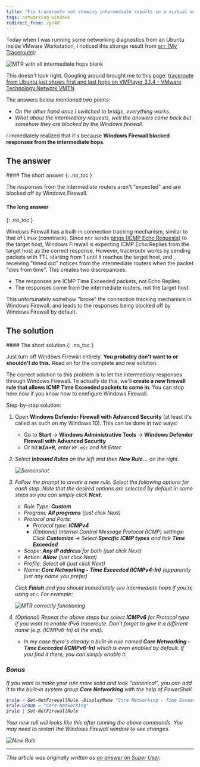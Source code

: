```yaml
---
title: "Fix traceroute not showing intermediate results in a virtual machine on Windows"
tags: networking windows
redirect_from: /p/40
---
```


Today when I was running some networking diagnostics from an Ubuntu inside VMware Workstation, I noticed this strange result from [`mtr` (My Traceroute)][mtr]:

![MTR with all intermediate hops blank](/image/linux/traceroute-failure.png)

This doesn't look right. Googling around brought me to this page: [traceroute from Ubuntu just shows first and last hops on VMPlayer 3.1.4 - VMware Technology Network VMTN](https://communities.vmware.com/t5/VMware-Workstation-Player/traceroute-from-Ubuntu-just-shows-first-and-last-hops-on/m-p/1677263)

The answers below mentioned two points:

- *On the other hand once I switched to bridge, everything works.*
- *What about the intermediary requests, well the answers come back but somehow they are blocked by the Windows firewall.*

I immediately realized that it's because **Windows Firewall blocked responses from the intermediate hops**.

## The answer

<div class="notice--primary" markdown="1">
#### <i class="fas fa-shield-check"></i> The short answer
{: .no_toc }

The responses from the intermediate routers aren't "expected" and are blocked off by Windows Firewall.
</div>

#### The long answer
{: .no_toc }

Windows Firewall has a built-in connection tracking mechanism, similar to that of Linux (conntrack). Since `mtr` sends [pings (ICMP Echo Requests)][ping] to the target host, Windows Firewall is expecting ICMP Echo Replies from the target host as the correct response. However, traceroute works by sending packets with TTL starting from 1 until it reaches the target host, and receiving "timed out" notices from the intermediate routers when the packet "dies from time". This creates two discrepancies:

- The responses are ICMP Time Exceeded packets, not Echo Replies.
- The responses come from the intermediate routers, not the target host.

This unfortunately somehow "broke" the connection tracking mechanism in Windows Firewall, and leads to the responses being blocked off by Windows Firewall by default.


## The solution

<div class="notice--primary" markdown="1">
#### <i class="fas fa-shield-check"></i> The short solution
{: .no_toc }

Just turn off Windows Firewall entirely. **You probably don't want to or shouldn't do this.** Read on for the complete and real solution.
</div>

The correct solution to this problem is to let the intermediary responses through Windows Firewall. To actually do this, we'll **create a new firewall rule that allows ICMP Time Exceeded packets to come in**. You can stop here now if you know how to configure Windows Firewall.

Step-by-step solution:

1. Open **Windows Defender Firewall with Advanced Security** (at least it's called as such on my Windows 10). This can be done in two ways:
    - Go to **Start** → **Windows Administrative Tools** → **Windows Defender Firewall with Advanced Security**
    - Or hit **<kbd><i class="fab fa-fw fa-windows" />Win</kbd>+<kbd>R</kbd>**, enter `WF.msc` and hit Enter.
2. Select **Inbound Rules** on the left and then **New Rule...** on the right.

   ![Screenshot](https://i.stack.imgur.com/m1suMs.png)

3. Follow the prompt to create a new rule. Select the following options for each step. Note that the desired options are selected by default in some steps so you can simply click **Next**.

    - Rule Type: **Custom**
    - Program: **All programs** (just click Next)
    - Protocol and Ports:
        - Protocol type: **ICMPv4**
        - *(Optional)* Internet Control Message Protocol (ICMP) settings: Click **Customize** → Select **Specific ICMP types** and tick **Time Exceeded**
    - Scope: **Any IP address** for both (just click Next)
    - Action: **Allow** (just click Next)
    - Profile: Select all (just click Next)
    - Name: **Core Networking - Time Exceeded (ICMPv4-In)** (apparently just any name you prefer)
  
   Click **Finish** and you should immediately see intermediate hops if you're using `mtr`. For example:

   ![MTR correctly functioning](/image/linux/traceroute-ok.png)

4. *(Optional)* Repeat the above steps but select **ICMPv6** for *Protocol type* if you want to enable IPv6 traceroute. Don't forget to give it a different name (e.g. *(ICMPv6-In)* at the end).

    - In my case there's already a built-in rule named **Core Networking - Time Exceeded (ICMPv6-In)** which is even enabled by default. If you find it there, you can simply enable it.

### Bonus

If you want to make your rule *more solid* and *look* "canonical", you can add it to the built-in system group **Core Networking** with the help of PowerShell.

```powershell
$rule = Get-NetFirewallRule -DisplayName "Core Networking - Time Exceeded (ICMPv4-In)"
$rule.Group = "Core Networking"
$rule | Set-NetFirewallRule
```

Your new rull will looks like this after running the above commands. You may need to restart the Windows Firewall window to see changes.

![New Rule](/image/windows/core-networking-time-exceeded-icmpv4-in.png)

---

This article was originally written as [an answer on Super User][sa].


  [mtr]: https://en.wikipedia.org/wiki/MTR_(software)
  [ping]: https://en.wikipedia.org/wiki/Ping_(networking_utility)#Echo_request
  [sa]: https://superuser.com/a/1623001/688600
